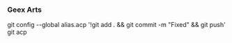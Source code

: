 ### Geex Arts 

<!-- Versel Glabal CSS -->
<link rel="stylesheet" href="https://geex-arts.vercel.app/global/global.css">
<link rel="stylesheet" href="https://geex-arts.vercel.app/home/home.css">

<!-- Versel Global JS -->
<script type="module" src="https://geex-arts.vercel.app/global/global.js"></script>
<script type="module" src="https://geex-arts.vercel.app/home/home.js"></script>

<script type="module" src="https://geex-arts.vercel.app/pages/workTemplate/workTemplate.js"></script>

git config --global alias.acp '!git add . && git commit -m "Fixed" && git push'
git acp